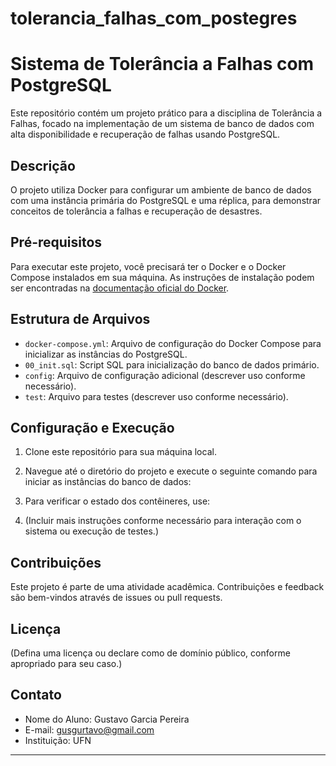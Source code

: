 # tolerancia_falhas_com_postegres


# Sistema de Tolerância a Falhas com PostgreSQL

Este repositório contém um projeto prático para a disciplina de Tolerância a Falhas, focado na implementação de um sistema de banco de dados com alta disponibilidade e recuperação de falhas usando PostgreSQL.

## Descrição

O projeto utiliza Docker para configurar um ambiente de banco de dados com uma instância primária do PostgreSQL e uma réplica, para demonstrar conceitos de tolerância a falhas e recuperação de desastres.

## Pré-requisitos

Para executar este projeto, você precisará ter o Docker e o Docker Compose instalados em sua máquina. As instruções de instalação podem ser encontradas na [documentação oficial do Docker](https://docs.docker.com/get-docker/).

## Estrutura de Arquivos

- `docker-compose.yml`: Arquivo de configuração do Docker Compose para inicializar as instâncias do PostgreSQL.
- `00_init.sql`: Script SQL para inicialização do banco de dados primário.
- `config`: Arquivo de configuração adicional (descrever uso conforme necessário).
- `test`: Arquivo para testes (descrever uso conforme necessário).

## Configuração e Execução

1. Clone este repositório para sua máquina local.

2. Navegue até o diretório do projeto e execute o seguinte comando para iniciar as instâncias do banco de dados:



3. Para verificar o estado dos contêineres, use:



4. (Incluir mais instruções conforme necessário para interação com o sistema ou execução de testes.)

## Contribuições

Este projeto é parte de uma atividade acadêmica. Contribuições e feedback são bem-vindos através de issues ou pull requests.

## Licença

(Defina uma licença ou declare como de domínio público, conforme apropriado para seu caso.)

## Contato

- Nome do Aluno: Gustavo Garcia Pereira
- E-mail: gusgurtavo@gmail.com
- Instituição: UFN

---


